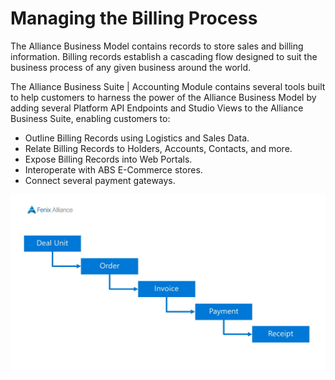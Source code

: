 # Managing the Billing Process

The Alliance Business Model contains records to store sales and billing information. Billing records establish a cascading flow designed to suit the business process of any given business around the world.

The Alliance Business Suite | Accounting Module contains several tools built to help customers to harness the power of the Alliance Business Model by adding several Platform API Endpoints and Studio Views to the Alliance Business Suite, enabling customers to:

- Outline Billing Records using Logistics and Sales Data.
- Relate Billing Records to Holders, Accounts, Contacts, and more.
- Expose Billing Records into Web Portals.
- Interoperate with ABS E-Commerce stores.
- Connect several payment gateways.


![SalesPlusBilling.jpg](/.attachments/SalesPlusBilling-80726e20-c056-4854-9974-c871df306eba.jpg)